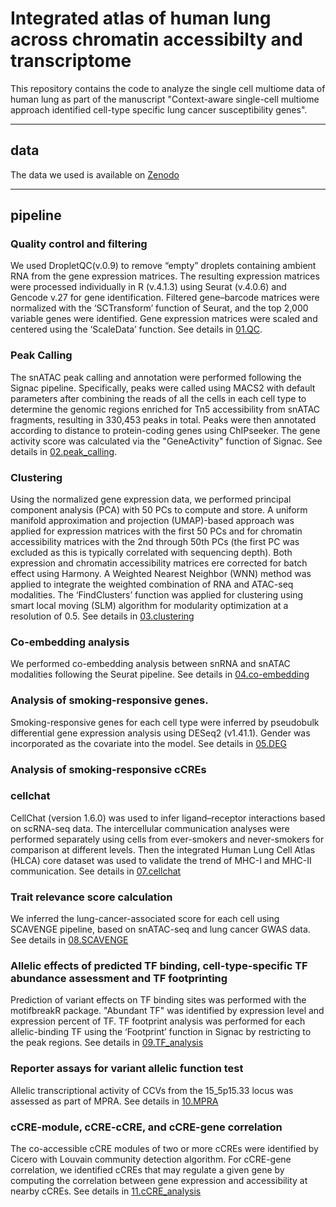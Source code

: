 # Integrated atlas of human lung across chromatin accessibilty and transcriptome

This repository contains the code to analyze the single cell multiome data of human lung as part of the manuscript "Context-aware single-cell multiome approach identified cell-type specific lung cancer susceptibility genes".

---

## data

The data we used is available on [Zenodo](https://)

---

## pipeline

### Quality control and filtering

We used DropletQC(v.0.9) to remove “empty” droplets containing ambient RNA from the gene expression matrices. The resulting expression matrices were processed individually in R (v.4.1.3) using Seurat (v.4.0.6) and Gencode v.27 for gene identification. Filtered gene–barcode matrices were normalized with the ‘SCTransform’ function of Seurat, and the top 2,000 variable genes were identified. Gene expression matrices were scaled and centered using the ‘ScaleData’ function. See details in [01.QC](https://github.com/pumclyy/16_multiome/tree/main/01.QC).

### Peak Calling

The snATAC peak calling and annotation were performed following the Signac pipeline. Specifically, peaks were called using MACS2 with default parameters after combining the reads of all the cells in each cell type to determine the genomic regions enriched for Tn5 accessibility from snATAC fragments, resulting in 330,453 peaks in total. Peaks were then annotated according to distance to protein-coding genes using ChIPseeker. The  gene activity score was calculated via the "GeneActivity" function of Signac. See details in [02.peak_calling](https://github.com/pumclyy/16_multiome/tree/main/02.peak_calling).

### Clustering

Using the normalized gene expression data, we performed principal component analysis
(PCA) with 50 PCs to compute and store. A uniform manifold approximation and projection (UMAP)-based approach was applied for expression matrices with the first 50 PCs and for chromatin accessibility matrices with the 2nd through 50th PCs (the first PC was excluded as this is typically correlated with sequencing depth). Both expression and chromatin accessibility matrices ere corrected for batch effect using Harmony. A Weighted Nearest Neighbor (WNN) method was applied to integrate the weighted combination of RNA and ATAC-seq modalities. The ‘FindClusters’ function was applied for clustering using smart local moving (SLM) algorithm for modularity optimization at a resolution of 0.5. See details in [03.clustering](https://github.com/pumclyy/16_multiome/tree/main/03.clustering)

### Co-embedding analysis

We performed co-embedding analysis between snRNA and snATAC modalities following the Seurat pipeline. See details in [04.co-embedding](https://github.com/pumclyy/16_multiome/tree/main/04.co-embedding)

### Analysis of smoking-responsive genes.

Smoking-responsive genes for each cell type were inferred by pseudobulk differential gene expression analysis using DESeq2 (v1.41.1). Gender was incorporated as the covariate into the model. See details in [05.DEG](https://github.com/pumclyy/16_multiome/tree/main/05.DEG)

### Analysis of smoking-responsive cCREs

### cellchat

CellChat (version 1.6.0) was used to infer ligand–receptor interactions based on scRNA-seq data. The intercellular communication analyses were performed separately using cells from ever-smokers and never-smokers for comparison at different levels. Then the integrated Human Lung Cell Atlas (HLCA) core dataset was used to validate the trend of MHC-I and MHC-II communication. See details in [07.cellchat](https://github.com/pumclyy/16_multiome/tree/main/07.cellchat)

### Trait relevance score calculation

We inferred the lung-cancer-associated score for each cell using SCAVENGE pipeline, based on snATAC-seq and lung cancer GWAS data. See details in [08.SCAVENGE](https://github.com/pumclyy/16_multiome/tree/main/08.SCAVENGE)

### Allelic effects of predicted TF binding, cell-type-specific TF abundance assessment and TF footprinting

Prediction of variant effects on TF binding sites was performed with the motifbreakR package. "Abundant TF" was identified by expression level and expression percent of TF. TF footprint analysis was performed for each allelic-binding TF using the ‘Footprint’ function in Signac by restricting to the peak regions. See details in [09.TF_analysis](https://github.com/pumclyy/16_multiome/tree/main/09.TF_analysis)

### Reporter assays for variant allelic function test

Allelic transcriptional activity of CCVs from the 15_5p15.33 locus was assessed as part of MPRA. See details in [10.MPRA](https://github.com/pumclyy/16_multiome/tree/main/10.MPRA)

### cCRE-module, cCRE-cCRE, and cCRE-gene correlation

The co-accessible cCRE modules of two or more cCREs were identified by Cicero with
Louvain community detection algorithm. For cCRE-gene correlation, we identified cCREs that may regulate a given gene by computing the correlation between gene expression and accessibility at nearby cCREs. See details in [11.cCRE_analysis](https://github.com/pumclyy/16_multiome/tree/main/11.cCREs_analysis)

